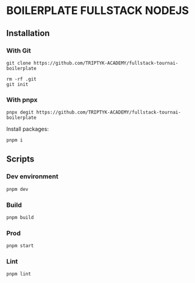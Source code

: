 # BOILERPLATE FULLSTACK NODEJS

## Installation

### With Git

```
git clone https://github.com/TRIPTYK-ACADEMY/fullstack-tournai-boilerplate
```

```
rm -rf .git
git init
```

### With pnpx

```
pnpx degit https://github.com/TRIPTYK-ACADEMY/fullstack-tournai-boilerplate
```

Install packages:

```bash
pnpm i
```

## Scripts

### Dev environment

```bash
pnpm dev
```

### Build

```bash
pnpm build
```

### Prod

```bash
pnpm start
```

### Lint

```bash
pnpm lint
```
